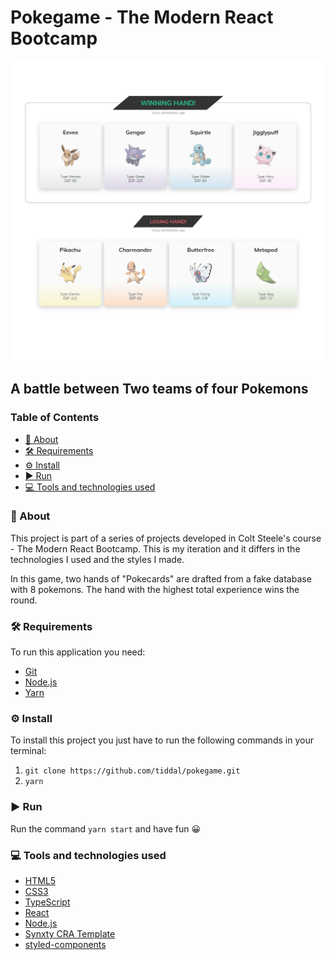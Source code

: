 <!-- omit in toc -->
# Pokegame - The Modern React Bootcamp

<img src=".github/assets/screenShot.jpg" />

<!-- omit in toc -->
## A battle between Two teams of four Pokemons

<!-- omit in toc -->
### Table of Contents

- [📜 About](#-about)
- [🛠️ Requirements](#️-requirements)
- [⚙️ Install](#️-install)
- [▶️ Run](#️-run)
- [💻 Tools and technologies used](#-tools-and-technologies-used)

### 📜 About

This project is part of a series of projects developed in Colt Steele's course - The Modern React Bootcamp. This is my iteration and it differs in the technologies I used and the styles I made.

In this game, two hands of "Pokecards" are drafted from a fake database with 8 pokemons. The hand with the highest total experience wins the round.

### 🛠️ Requirements

To run this application you need:

- [Git](https://git-scm.com/)
- [Node.js](https://nodejs.org/en/)
- [Yarn](https://yarnpkg.com/)

### ⚙️ Install

To install this project you just have to run the following commands in your terminal:

1. `git clone https://github.com/tiddal/pokegame.git`
2. `yarn`

### ▶️ Run

Run the command `yarn start` and have fun 😀

### 💻 Tools and technologies used

- [HTML5](https://developer.mozilla.org/pt-PT/docs/Web/HTML/HTML5)
- [CSS3](https://www.w3schools.com/css/)
- [TypeScript](https://www.typescriptlang.org/)
- [React](https://reactjs.org/)
- [Node.js](https://nodejs.org/en/)
- [Synxty CRA Template](https://www.npmjs.com/package/@synxty/cra-template-react-template)
- [styled-components](https://styled-components.com/)
